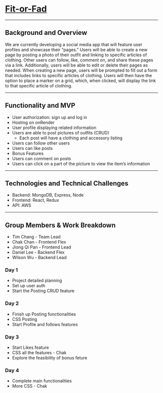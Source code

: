 # [Fit-or-Fad](https://fit-or-fad.onrender.com)

---

## Background and Overview

We are currently developing a social media app that will feature user profiles and showcase their “pages.” Users will be able to create a new page by posting a photo of their outfit and linking to specific articles of clothing. Other users can follow, like, comment on, and share these pages via a link.
Additionally, users will be able to edit or delete their pages as needed. When creating a new page, users will be prompted to fill out a form that includes links to specific articles of clothing. Users will then have the option to place a marker on a grid, which, when clicked, will display the link to that specific article of clothing.

---

## Functionality and MVP

- User authorization: sign up and log in
- Hosting on onRender
- User profile displaying related information
- Users are able to post pictures of outfits (CRUD)
  - Each post will have a clothing and accessory listing
- Users can follow other users
- Users can like posts
- Bonus Features
- Users can comment on posts
- Users can click on a part of the picture to view the item’s information

---

## Technologies and Technical Challenges

- Backend: MongoDB, Express, Node
- Frontend: React, Redux
- API: AWS

---

## Group Members & Work Breakdown

- Tim Chang - Team Lead
- Chak Chan - Frontend Flex
- Jiong Qi Pan - Frontend Lead
- Daniel Lee - Backend Flex
- Wilson Wu - Backend Lead

### Day 1

- Project detailed planning
- Set up user auth
- Start the Posting CRUD feature

### Day 2

- Finish up Posting functionalities
- CSS Posting
- Start Profile and follows features

### Day 3

- Start Likes feature
- CSS all the features - Chak
- Explore the feasibility of bonus feture

### Day 4

- Complete main functionalities
- More CSS - Chak
